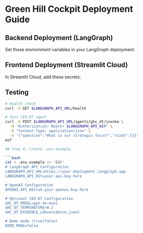 # Green Hill Cockpit Deployment Guide

## Backend Deployment (LangGraph)

Set these environment variables in your LangGraph deployment:


## Frontend Deployment (Streamlit Cloud)

In Streamlit Cloud, add these secrets:


## Testing

```bash
# Health check
curl -X GET $LANGGRAPH_API_URL/health

# Test CEO-DT agent
curl -X POST $LANGGRAPH_API_URL/agents/ghc_dt/invoke \
  -H "Authorization: Bearer $LANGGRAPH_API_KEY" \
  -H "Content-Type: application/json" \
  -d '{"question":"What is our strategic focus?","state":{}}'
eof

## Step 4: Create .env.example

```bash
cat > .env.example << 'EOF'
# LangGraph API Configuration
LANGGRAPH_API_URL=https://your-deployment.langgraph.app
LANGGRAPH_API_KEY=your-api-key-here

# OpenAI Configuration
OPENAI_API_KEY=sk-your-openai-key-here

# Optional CEO-DT Configuration
GHC_DT_MODEL=gpt-4o-mini
GHC_DT_TEMPERATURE=0.2
GHC_DT_EVIDENCE_LOG=evidence.jsonl

# Demo mode (true/false)
DEMO_MODE=false
